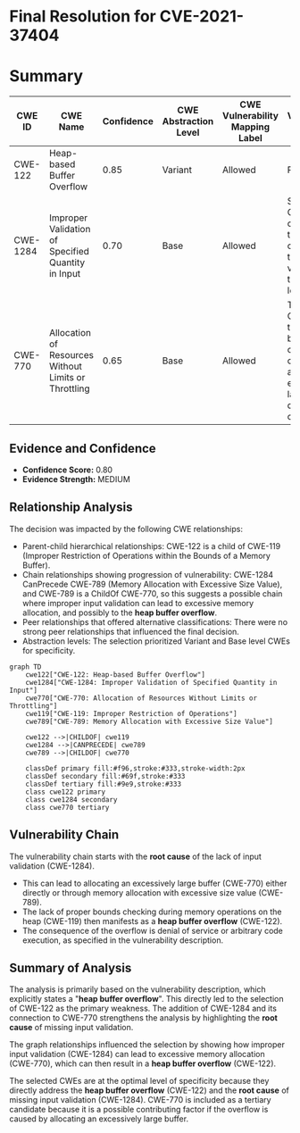 # Final Resolution for CVE-2021-37404

# Summary
| CWE ID   | CWE Name                                                      | Confidence | CWE Abstraction Level | CWE Vulnerability Mapping Label | CWE-Vulnerability Mapping Notes                                                                                                 |
| -------- | ------------------------------------------------------------- | ---------- | --------------------- | ------------------------------- | ----------------------------------------------------------------------------------------------------------------------------- |
| CWE-122  | Heap-based Buffer Overflow                                     | 0.85       | Variant               | Allowed                         | Primary CWE                                                                                                                   |
| CWE-1284 | Improper Validation of Specified Quantity in Input            | 0.70       | Base                  | Allowed                         | Secondary Candidate, contributes to the overflow due to lack of validation on the file path length.                                                 |
| CWE-770  | Allocation of Resources Without Limits or Throttling        | 0.65       | Base                  | Allowed                         | Tertiary Candidate, if the heap buffer overflow is caused by allocating an excessively large buffer due to a lack of limits. |

## Evidence and Confidence

*   **Confidence Score:** 0.80
*   **Evidence Strength:** MEDIUM

## Relationship Analysis
The decision was impacted by the following CWE relationships:
  - Parent-child hierarchical relationships: CWE-122 is a child of CWE-119 (Improper Restriction of Operations within the Bounds of a Memory Buffer).
  - Chain relationships showing progression of vulnerability: CWE-1284 CanPrecede CWE-789 (Memory Allocation with Excessive Size Value), and CWE-789 is a ChildOf CWE-770, so this suggests a possible chain where improper input validation can lead to excessive memory allocation, and possibly to the **heap buffer overflow**.
  - Peer relationships that offered alternative classifications: There were no strong peer relationships that influenced the final decision.
  - Abstraction levels: The selection prioritized Variant and Base level CWEs for specificity.

```mermaid
graph TD
    cwe122["CWE-122: Heap-based Buffer Overflow"]
    cwe1284["CWE-1284: Improper Validation of Specified Quantity in Input"]
    cwe770["CWE-770: Allocation of Resources Without Limits or Throttling"]
    cwe119["CWE-119: Improper Restriction of Operations"]
    cwe789["CWE-789: Memory Allocation with Excessive Size Value"]

    cwe122 -->|CHILDOF| cwe119
    cwe1284 -->|CANPRECEDE| cwe789
    cwe789 -->|CHILDOF| cwe770
    
    classDef primary fill:#f96,stroke:#333,stroke-width:2px
    classDef secondary fill:#69f,stroke:#333
    classDef tertiary fill:#9e9,stroke:#333
    class cwe122 primary
    class cwe1284 secondary
    class cwe770 tertiary
```

## Vulnerability Chain
The vulnerability chain starts with the **root cause** of the lack of input validation (CWE-1284).
  - This can lead to allocating an excessively large buffer (CWE-770) either directly or through memory allocation with excessive size value (CWE-789).
  - The lack of proper bounds checking during memory operations on the heap (CWE-119) then manifests as a **heap buffer overflow** (CWE-122).
  - The consequence of the overflow is denial of service or arbitrary code execution, as specified in the vulnerability description.

## Summary of Analysis
The analysis is primarily based on the vulnerability description, which explicitly states a "**heap buffer overflow**". This directly led to the selection of CWE-122 as the primary weakness. The addition of CWE-1284 and its connection to CWE-770 strengthens the analysis by highlighting the **root cause** of missing input validation.

The graph relationships influenced the selection by showing how improper input validation (CWE-1284) can lead to excessive memory allocation (CWE-770), which can then result in a **heap buffer overflow** (CWE-122).

The selected CWEs are at the optimal level of specificity because they directly address the **heap buffer overflow** (CWE-122) and the **root cause** of missing input validation (CWE-1284). CWE-770 is included as a tertiary candidate because it is a possible contributing factor if the overflow is caused by allocating an excessively large buffer.